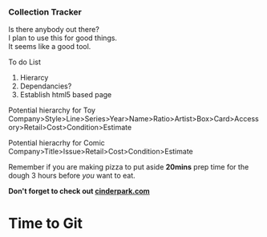 ### Collection Tracker
Is there anybody out there?  
I plan to use this for good things.  
It seems like a good tool.

To do List 

1. Hierarcy
2. Dependancies?
3. Establish html5 based page


Potential hierarchy for Toy
Company>Style>Line>Series>Year>Name>Ratio>Artist>Box>Card>Accessory>Retail>Cost>Condition>Estimate

Potential hieracrhy for Comic
Company>Title>Issue>Retail>Cost>Condition>Estimate

Remember if you are making pizza to put aside **20mins** prep time for the dough 3 hours before *you* want to eat.

**Don't forget to check out [cinderpark.com](http://cinderpark.com)**

# Time to Git
